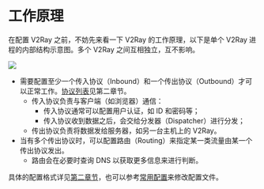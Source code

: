 # 工作原理

在配置 V2Ray 之前，不妨先来看一下 V2Ray 的工作原理，以下是单个 V2Ray 进程的内部结构示意图。多个 V2Ray 之间互相独立，互不影响。

![](../resources/internal.svg)

* 需要配置至少一个传入协议（Inbound）和一个传出协议（Outbound）才可以正常工作。[协议列表](../chapter_02/02_protocols.md)见第二章节。
  * 传入协议负责与客户端（如浏览器）通信：
    * 传入协议通常可以配置用户认证，如 ID 和密码等；
    * 传入协议收到数据之后，会交给分发器（Dispatcher）进行分发；
  * 传出协议负责将数据发给服务器，如另一台主机上的 V2Ray。
* 当有多个传出协议时，可以配置路由（Routing）来指定某一类流量由某一个传出协议发出。
  * 路由会在必要时查询 DNS 以获取更多信息来进行判断。

具体的配置格式详见[第二章节](chapter_02/01_overview.md)，也可以参考[常用配置](../chapter_05/00_config/README.md)来修改配置文件。
